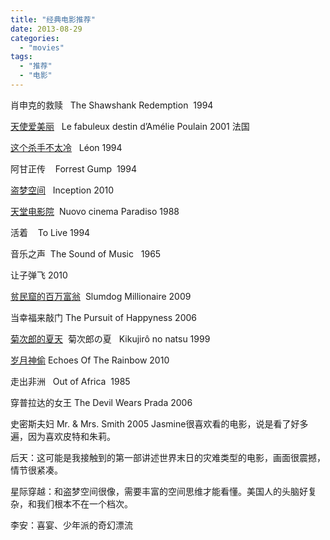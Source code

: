 ```yaml
---
title: "经典电影推荐"
date: 2013-08-29
categories: 
  - "movies"
tags: 
  - "推荐"
  - "电影"
---
```


肖申克的救赎   The Shawshank Redemption  1994

[天使爱美丽](https://www.jfsay.com/archives/201.html "向艾米莉同志学习")   Le fabuleux destin d’Amélie Poulain 2001 法国

[这个杀手不太冷](https://www.jfsay.com/archives/443.html)   Léon 1994

阿甘正传    Forrest Gump  1994

[盗梦空间](https://www.jfsay.com/archives/8.html "梦境的探索")   Inception 2010

[天堂电影院](https://www.jfsay.com/archives/6.html "天堂电影院")  Nuovo cinema Paradiso 1988

活着    To Live 1994

音乐之声  The Sound of Music   1965

让子弹飞 2010

[贫民窟的百万富翁](http://www.jfsay.com/archives/255.html "贫民哭了的百万富翁")  Slumdog Millionaire 2009

当幸福来敲门 The Pursuit of Happyness 2006

[菊次郎的夏天](https://www.jfsay.com/archives/263.html "蛮横而温情的夏天")  菊次郎の夏   Kikujirô no natsu 1999

[岁月神偷](https://www.jfsay.com/archives/44.html "甜的忧伤") Echoes Of The Rainbow 2010

走出非洲   Out of Africa  1985

穿普拉达的女王 The Devil Wears Prada 2006

史密斯夫妇 Mr. & Mrs. Smith 2005 Jasmine很喜欢看的电影，说是看了好多遍，因为喜欢皮特和朱莉。

后天：这可能是我接触到的第一部讲述世界末日的灾难类型的电影，画面很震撼，情节很紧凑。

星际穿越：和盗梦空间很像，需要丰富的空间思维才能看懂。美国人的头脑好复杂，和我们根本不在一个档次。

李安：喜宴、少年派的奇幻漂流
